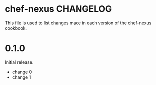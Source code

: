 # chef-nexus CHANGELOG

This file is used to list changes made in each version of the chef-nexus cookbook.

# 0.1.0

Initial release.

- change 0
- change 1

